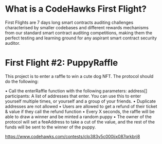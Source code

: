 # What is a CodeHawks First Flight?

First Flights are 7 days long smart contracts auditing challenges characterised by smaller codebases and different rewards mechanisms from our standard smart contract auditing competitions, making them the perfect testing and learning ground for any aspirant smart contract security auditor.

# First Flight #2: PuppyRaffle

This project is to enter a raffle to win a cute dog NFT. The protocol should do the following:

• Call the enterRaffle function with the following parameters:
    address[] participants: A list of addresses that enter. You can use this to enter yourself multiple times, or yourself and a group of your friends.
• Duplicate addresses are not allowed
• Users are allowed to get a refund of their ticket & value if they call the refund function
• Every X seconds, the raffle will be able to draw a winner and be minted a random puppy
• The owner of the protocol will set a feeAddress to take a cut of the value, and the rest of the funds will be sent to the winner of the puppy.

https://www.codehawks.com/contests/clo383y5c000jjx087qrkbrj8